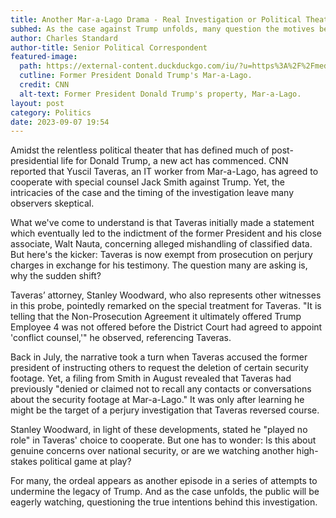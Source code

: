 ```yaml
---
title: Another Mar-a-Lago Drama - Real Investigation or Political Theatre?
subhed: As the case against Trump unfolds, many question the motives behind it.
author: Charles Standard
author-title: Senior Political Correspondent
featured-image: 
  path: https://external-content.duckduckgo.com/iu/?u=https%3A%2F%2Fmedia.cnn.com%2Fapi%2Fv1%2Fimages%2Fstellar%2Fprod%2F221005162326-mar-a-lago-0914.jpg%3Fc%3D16x9%26q%3Dw_850%2Cc_fill&f=1&nofb=1&ipt=9cee839f4d6abfc5dc0e73d15020e058753e4b234f684349295383ad7a115ce7&ipo=images
  cutline: Former President Donald Trump's Mar-a-Lago.
  credit: CNN
  alt-text: Former President Donald Trump's property, Mar-a-Lago.
layout: post
category: Politics
date: 2023-09-07 19:54
---
```


Amidst the relentless political theater that has defined much of post-presidential life for Donald Trump, a new act has commenced. CNN reported that Yuscil Taveras, an IT worker from Mar-a-Lago, has agreed to cooperate with special counsel Jack Smith against Trump. Yet, the intricacies of the case and the timing of the investigation leave many observers skeptical.

What we've come to understand is that Taveras initially made a statement which eventually led to the indictment of the former President and his close associate, Walt Nauta, concerning alleged mishandling of classified data. But here's the kicker: Taveras is now exempt from prosecution on perjury charges in exchange for his testimony. The question many are asking is, why the sudden shift?

Taveras’ attorney, Stanley Woodward, who also represents other witnesses in this probe, pointedly remarked on the special treatment for Taveras. "It is telling that the Non-Prosecution Agreement it ultimately offered Trump Employee 4 was not offered before the District Court had agreed to appoint 'conflict counsel,'" he observed, referencing Taveras.

Back in July, the narrative took a turn when Taveras accused the former president of instructing others to request the deletion of certain security footage. Yet, a filing from Smith in August revealed that Taveras had previously "denied or claimed not to recall any contacts or conversations about the security footage at Mar-a-Lago." It was only after learning he might be the target of a perjury investigation that Taveras reversed course.

Stanley Woodward, in light of these developments, stated he "played no role" in Taveras' choice to cooperate. But one has to wonder: Is this about genuine concerns over national security, or are we watching another high-stakes political game at play?

For many, the ordeal appears as another episode in a series of attempts to undermine the legacy of Trump. And as the case unfolds, the public will be eagerly watching, questioning the true intentions behind this investigation.
